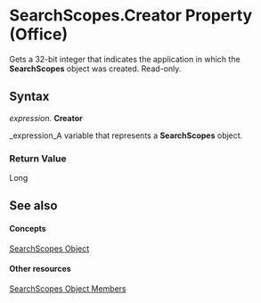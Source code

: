 
# SearchScopes.Creator Property (Office)

Gets a 32-bit integer that indicates the application in which the  **SearchScopes** object was created. Read-only.


## Syntax

 _expression_. **Creator**

 _expression_A variable that represents a  **SearchScopes** object.


### Return Value

Long


## See also


#### Concepts


 [SearchScopes Object](ec42a522-13f3-319b-9453-a5b78c61e74c.md)
#### Other resources


 [SearchScopes Object Members](2e4ad88b-25ba-02d1-b7ea-d850db076357.md)
